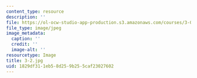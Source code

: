 ```yaml
---
content_type: resource
description: ''
file: https://ol-ocw-studio-app-production.s3.amazonaws.com/courses/3-091sc-introduction-to-solid-state-chemistry-fall-2010/1829df311eb58d259b255caf23027602_3-2.jpg
file_type: image/jpeg
image_metadata:
  caption: ''
  credit: ''
  image-alt: ''
resourcetype: Image
title: 3-2.jpg
uid: 1829df31-1eb5-8d25-9b25-5caf23027602
---
```

